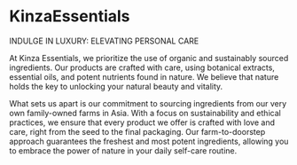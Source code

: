 # KinzaEssentials
INDULGE IN LUXURY: ELEVATING PERSONAL CARE

At Kinza Essentials, we prioritize the use of organic and sustainably sourced ingredients. Our products are crafted with care, using botanical extracts, essential oils, and potent nutrients found in nature. We believe that nature holds the key to unlocking your natural beauty and vitality.

What sets us apart is our commitment to sourcing ingredients from our very own family-owned farms in Asia. With a focus on sustainability and ethical practices, we ensure that every product we offer is crafted with love and care, right from the seed to the final packaging. Our farm-to-doorstep approach guarantees the freshest and most potent ingredients, allowing you to embrace the power of nature in your daily self-care routine.
